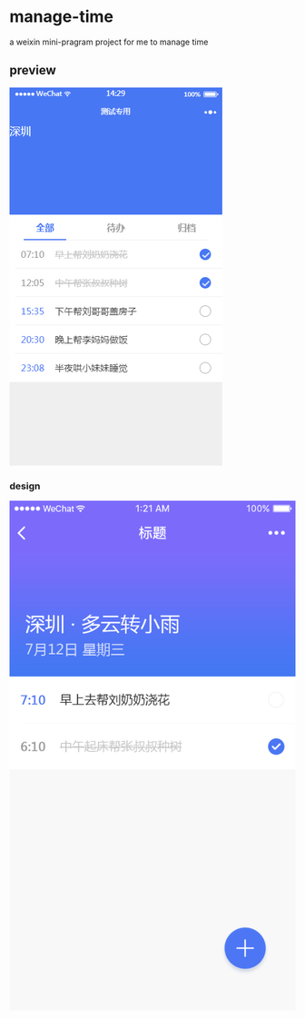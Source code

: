 # manage-time
a weixin mini-pragram project  for me to manage time
 
## preview
![image](https://github.com/zhujunxi/manage-time/blob/master/preview/preview-1.png)

### design
![image](https://github.com/zhujunxi/manage-time/blob/master/preview/index.png)
